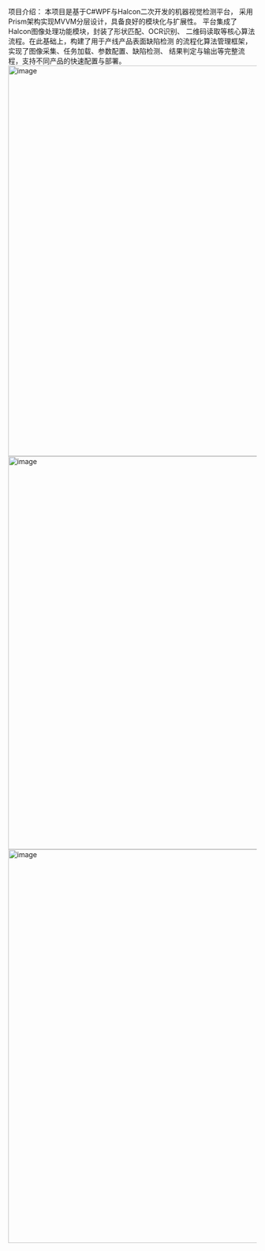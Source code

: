 项目介绍：
本项目是基于C#WPF与Halcon二次开发的机器视觉检测平台，
采用Prism架构实现MVVM分层设计，具备良好的模块化与扩展性。
平台集成了Halcon图像处理功能模块，封装了形状匹配、OCR识别、
二维码读取等核心算法流程。在此基础上，构建了用于产线产品表面缺陷检测
的流程化算法管理框架，实现了图像采集、任务加载、参数配置、缺陷检测、
结果判定与输出等完整流程，支持不同产品的快速配置与部署。
<img width="1185" height="792" alt="image" src="https://github.com/user-attachments/assets/14a09d3e-c8a1-4967-af6c-d346f89715c7" />
<img width="1188" height="797" alt="image" src="https://github.com/user-attachments/assets/343230a6-b484-4971-9012-5884fb14b01f" />
<img width="1184" height="798" alt="image" src="https://github.com/user-attachments/assets/e75228aa-15f2-4340-a89e-4c82dd3c23cc" />
